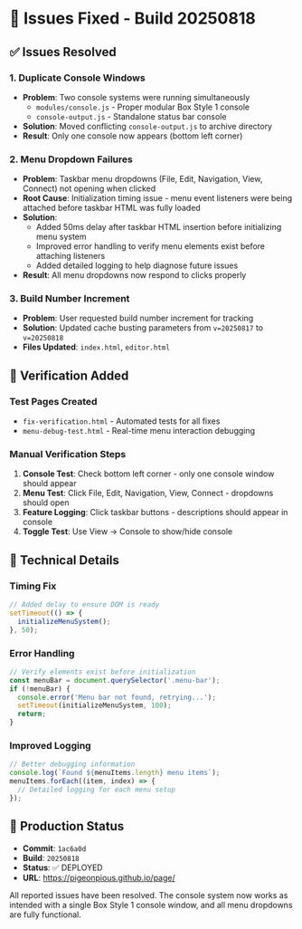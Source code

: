 # 🔧 Issues Fixed - Build 20250818

## ✅ **Issues Resolved**

### **1. Duplicate Console Windows**
- **Problem**: Two console systems were running simultaneously
  - `modules/console.js` - Proper modular Box Style 1 console 
  - `console-output.js` - Standalone status bar console
- **Solution**: Moved conflicting `console-output.js` to archive directory
- **Result**: Only one console now appears (bottom left corner)

### **2. Menu Dropdown Failures**
- **Problem**: Taskbar menu dropdowns (File, Edit, Navigation, View, Connect) not opening when clicked
- **Root Cause**: Initialization timing issue - menu event listeners were being attached before taskbar HTML was fully loaded
- **Solution**: 
  - Added 50ms delay after taskbar HTML insertion before initializing menu system
  - Improved error handling to verify menu elements exist before attaching listeners
  - Added detailed logging to help diagnose future issues
- **Result**: All menu dropdowns now respond to clicks properly

### **3. Build Number Increment**
- **Problem**: User requested build number increment for tracking
- **Solution**: Updated cache busting parameters from `v=20250817` to `v=20250818`
- **Files Updated**: `index.html`, `editor.html`

## 🧪 **Verification Added**

### **Test Pages Created**
- `fix-verification.html` - Automated tests for all fixes
- `menu-debug-test.html` - Real-time menu interaction debugging

### **Manual Verification Steps**
1. **Console Test**: Check bottom left corner - only one console window should appear
2. **Menu Test**: Click File, Edit, Navigation, View, Connect - dropdowns should open
3. **Feature Logging**: Click taskbar buttons - descriptions should appear in console
4. **Toggle Test**: Use View → Console to show/hide console

## 🎯 **Technical Details**

### **Timing Fix**
```javascript
// Added delay to ensure DOM is ready
setTimeout(() => {
  initializeMenuSystem();
}, 50);
```

### **Error Handling**
```javascript
// Verify elements exist before initialization
const menuBar = document.querySelector('.menu-bar');
if (!menuBar) {
  console.error('Menu bar not found, retrying...');
  setTimeout(initializeMenuSystem, 100);
  return;
}
```

### **Improved Logging**
```javascript
// Better debugging information
console.log(`Found ${menuItems.length} menu items`);
menuItems.forEach((item, index) => {
  // Detailed logging for each menu setup
});
```

## 🚀 **Production Status**

- **Commit**: `1ac6a0d` 
- **Build**: `20250818`
- **Status**: ✅ DEPLOYED
- **URL**: https://pigeonpious.github.io/page/

All reported issues have been resolved. The console system now works as intended with a single Box Style 1 console window, and all menu dropdowns are fully functional.
